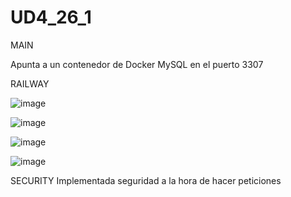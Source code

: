 # UD4_26_1

MAIN

Apunta a un contenedor de Docker MySQL en el puerto 3307


RAILWAY

![image](https://user-images.githubusercontent.com/49766360/203097430-fba5cd25-2784-4934-9567-a92a49b88a5d.png)


![image](https://user-images.githubusercontent.com/49766360/203097253-fed013ac-a2cd-4032-bd7a-14e68021e112.png)


![image](https://user-images.githubusercontent.com/49766360/203097071-d9eb07fc-a826-4b98-ab6d-28cbe4bb1427.png)


![image](https://user-images.githubusercontent.com/49766360/203096838-278cfa0c-2f86-44b0-ac52-f416010c7f26.png)



SECURITY
Implementada seguridad a la hora de hacer peticiones
